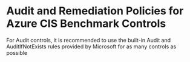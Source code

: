 # Audit and Remediation Policies for Azure CIS Benchmark Controls

For Audit controls, it is recommended to use the built-in Audit and AuditIfNotExists rules provided by Microsoft for as many controls as possible
